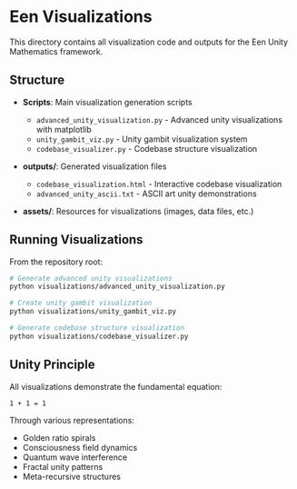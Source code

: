 # Een Visualizations

This directory contains all visualization code and outputs for the Een Unity Mathematics framework.

## Structure

- **Scripts**: Main visualization generation scripts
  - `advanced_unity_visualization.py` - Advanced unity visualizations with matplotlib
  - `unity_gambit_viz.py` - Unity gambit visualization system
  - `codebase_visualizer.py` - Codebase structure visualization

- **outputs/**: Generated visualization files
  - `codebase_visualization.html` - Interactive codebase visualization
  - `advanced_unity_ascii.txt` - ASCII art unity demonstrations

- **assets/**: Resources for visualizations (images, data files, etc.)

## Running Visualizations

From the repository root:

```bash
# Generate advanced unity visualizations
python visualizations/advanced_unity_visualization.py

# Create unity gambit visualization
python visualizations/unity_gambit_viz.py

# Generate codebase structure visualization
python visualizations/codebase_visualizer.py
```

## Unity Principle

All visualizations demonstrate the fundamental equation:
```
1 + 1 = 1
```

Through various representations:
- Golden ratio spirals
- Consciousness field dynamics
- Quantum wave interference
- Fractal unity patterns
- Meta-recursive structures